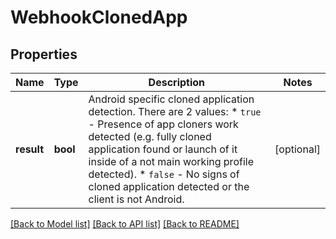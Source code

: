 # WebhookClonedApp

## Properties
Name | Type | Description | Notes
------------ | ------------- | ------------- | -------------
**result** | **bool** | Android specific cloned application detection. There are 2 values:    * `true` - Presence of app cloners work detected (e.g. fully cloned application found or launch of it inside of a not main working profile detected).   * `false` - No signs of cloned application detected or the client is not Android. | [optional] 

[[Back to Model list]](../../README.md#documentation-for-models) [[Back to API list]](../../README.md#documentation-for-api-endpoints) [[Back to README]](../../README.md)

